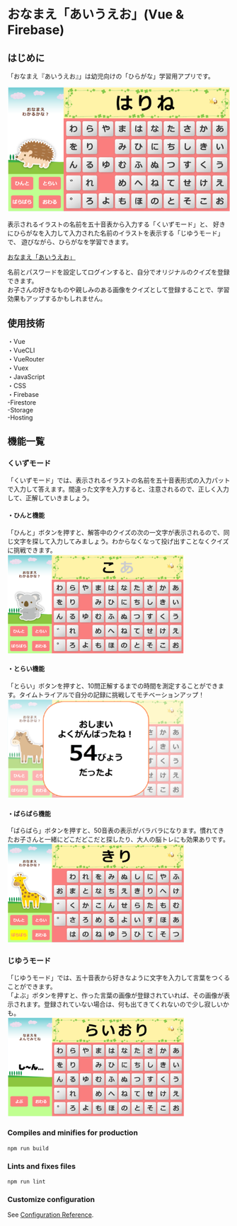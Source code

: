 # おなまえ「あいうえお」(Vue & Firebase)

## はじめに

「おなまえ『あいうえお』」は幼児向けの「ひらがな」学習用アプリです。

![クイズ画面](./quiz-img.png)

表示されるイラストの名前を五十音表から入力する「くいずモード」と、
好きにひらがなを入力して入力された名前のイラストを表示する「じゆうモード」で、
遊びながら、ひらがなを学習できます。

[おなまえ「あいうえお」](https://a-i-u-e-o.web.app/)

名前とパスワードを設定してログインすると、自分でオリジナルのクイズを登録できます。  
お子さんの好きなものや親しみのある画像をクイズとして登録することで、学習効果もアップするかもしれません。


## 使用技術
・Vue  
・VueCLI  
・VueRouter  
・Vuex  
・JavaScript  
・CSS  
・Firebase  
  -Firestore  
  -Storage  
  -Hosting


## 機能一覧
### くいずモード  
「くいずモード」では、表示されるイラストの名前を五十音表形式の入力パットで入力して答えます。間違った文字を入力すると、注意されるので、正しく入力して、正解していきましょう。
#### ・ひんと機能
「ひんと」ボタンを押すと、解答中のクイズの次の一文字が表示されるので、同じ文字を探して入力してみましょう。わからなくなって投げ出すことなくクイズに挑戦できます。  
![ヒント画面](./hint-img.png)  

#### ・とらい機能
「とらい」ボタンを押すと、10問正解するまでの時間を測定することができます。タイムトライアルで自分の記録に挑戦してモチベーションアップ！  
![トライ画面](./try-img.png) 

#### ・ばらばら機能
「ばらばら」ボタンを押すと、50音表の表示がバラバラになります。慣れてきたお子さんと一緒にどこだどこだと探したり、大人の脳トレにも効果ありです。  
![バラバラ画面](./random-img.png) 


### じゆうモード  
「じゆうモード」では、五十音表から好きなように文字を入力して言葉をつくることができます。  
「よぶ」ボタンを押すと、作った言葉の画像が登録されていれば、その画像が表示されます。登録されていない場合は、何も出てきてくれないので少し寂しいかも。  
![じゆう画面](./call-img.png) 

### Compiles and minifies for production
```
npm run build
```

### Lints and fixes files
```
npm run lint
```

### Customize configuration
See [Configuration Reference](https://cli.vuejs.org/config/).
